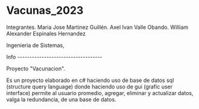 # Vacunas_2023
Integrantes. Maria Jose Martinez Guillén. Axel Ivan Valle Obando. William Alexander Espinales Hernandez

Ingenieria de Sistemas, 

Info -----------------------------------

Proyecto "Vacunacion".

Es un proyecto elaborado en c# haciendo uso de base de datos sql (structure query language)
donde haciendo uso de gui (grafic user interface) permite al usuario promedio, agregar, eliminar y actualizar datos, valga la redundancia, de una base de datos.